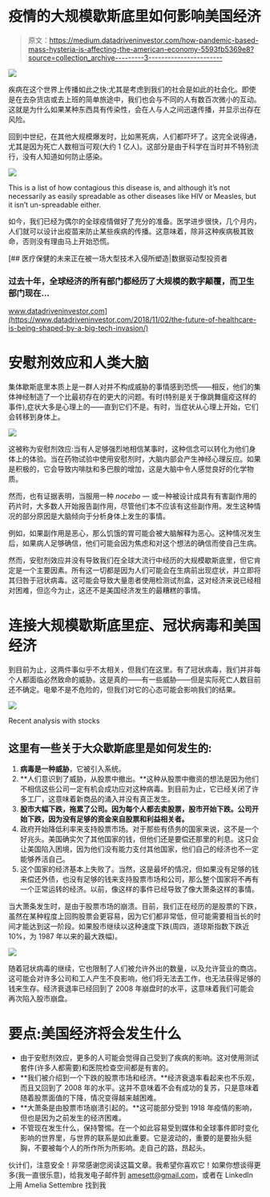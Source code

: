 # 疫情的大规模歇斯底里如何影响美国经济

> 原文：<https://medium.datadriveninvestor.com/how-pandemic-based-mass-hysteria-is-affecting-the-american-economy-5593fb5369e8?source=collection_archive---------3----------------------->

![](img/18e32a5c01d2c1cde2be2774f3f71d7d.png)

疾病在这个世界上传播如此之快:尤其是考虑到我们的社会是如此的社会化。即使是在去杂货店或去上班的简单旅途中，我们也会与不同的人有数百次微小的互动。这就是为什么如果某种东西具有传染性，会在人与人之间迅速传播，并显示出存在风险。

回到中世纪，在其他大规模爆发时，比如黑死病，人们都吓坏了。这完全说得通，尤其是因为死亡人数相当可观(大约 1 亿人)。这部分是由于科学在当时并不特别流行，没有人知道如何防止感染。

![](img/c1da03785c811ee03f74b86b8825c155.png)

This is a list of how contagious this disease is, and although it’s not necessarily as easily spreadable as other diseases like HIV or Measles, but it isn’t un-spreadable either.

如今，我们已经为偶尔的全球疫情做好了充分的准备。医学进步很快，几个月内，人们就可以设计出疫苗来防止某些疾病的传播。这意味着，除非这种疾病极其致命，否则没有理由马上开始恐慌。

[](https://www.datadriveninvestor.com/2018/11/02/the-future-of-healthcare-is-being-shaped-by-a-big-tech-invasion/) [## 医疗保健的未来正在被一场大型技术入侵所塑造|数据驱动型投资者

### 过去十年，全球经济的所有部门都经历了大规模的数字颠覆，而卫生部门现在…

www.datadriveninvestor.com](https://www.datadriveninvestor.com/2018/11/02/the-future-of-healthcare-is-being-shaped-by-a-big-tech-invasion/) 

# 安慰剂效应和人类大脑

集体歇斯底里本质上是一群人对并不构成威胁的事情感到恐慌——相反，他们的集体神经制造了一个比最初存在的更大的问题。有时(特别是关于像跳舞瘟疫这样的事件),症状大多是心理上的——直到它们不是。有时，当症状从心理上开始，它们会转移到身体上。

![](img/76b6ebccf1a4e08406ae4ab26e385466.png)

这被称为安慰剂效应:当有人足够强烈地相信某事时，这种信念可以转化为他们身体上的体验。当在药物试验中使用安慰剂时，大脑内部会产生神经心理反应。如果是积极的，它会导致内啡肽和多巴胺的增加，这是大脑中令人感觉良好的化学物质。

然而，也有证据表明，当服用一种 *nocebo —* 或一种被设计成具有有害副作用的药片时，大多数人开始报告副作用，尽管他们本不应该有这些副作用。发生这种情况的部分原因是大脑倾向于分析身体上发生的事情。

例如，如果副作用是恶心，那么饥饿的胃可能会被大脑解释为恶心。这种情况发生后，如果病人足够确信，他们可能会因为焦虑和对这个想法的确信而使自己生病。

然而，安慰剂效应并没有导致我们在全球大流行中经历的大规模歇斯底里，但它肯定是一个主要因素。所有这一切都是因为人们可能会在生病前出现症状，并立即将其归咎于冠状病毒。这可能会导致大量患者使用检测试剂盒，这对经济来说已经相对困难，但迄今为止，这还不是美国经济发生的最糟糕的事情。

# 连接大规模歇斯底里症、冠状病毒和美国经济

到目前为止，这两件事似乎不太相关，但我们在这里。有了冠状病毒，我们并非每个人都面临必然致命的威胁。这是真的——有一些威胁——但是实际死亡人数目前还不确定。电晕不是不危险的，但我们对它的心态可能会影响我们的结果。

![](img/086603df520522f574eb057570c5d468.png)

Recent analysis with stocks

## 这里有一些关于大众歇斯底里是如何发生的:

1.  **病毒是一种威胁**，它被引入系统。
2.  **人们意识到了威胁，从股票中撤出。**这种从股票中撤资的想法是因为他们不相信这些公司一定有机会成功应对这种病毒。到目前为止，它已经关闭了许多工厂，这意味着新商品的涌入并没有真正发生。
3.  **股市大幅下跌，拖累了公司。因为每个人都去卖股票，股市开始下跌。公司开始下跌，因为没有足够的资金来自股票和利益相关者。**
4.  政府开始降低利率来支持股票市场。对于那些有债务的国家来说，这不是一个好兆头。美国确实欠了其他国家的钱，但他们还是要偿还那里的利息。这只会让美国陷入困境，因为他们没有能力支付其他国家，他们自己的经济也不一定能够养活自己。
5.  这个国家的经济基本上失败了。当然，这是最坏的情况，但如果没有足够的钱来偿还外债，也没有足够的钱来支持股票市场和公司，那么整个国家将不再有一个正常运转的经济。以前，像这样的事件已经导致了像大萧条这样的事情。

当大萧条发生时，是由于股票市场的崩溃。目前，我们正在经历的是股票的下跌，虽然在某种程度上回购股票会更容易，因为它们都非常低，但可能需要相当长的时间才能达到这一阶段。如果股市继续以这种速度下跌(周四，道琼斯指数下跌近 10%，为 1987 年以来的最大跌幅)。

![](img/3a0615daacbd74bd69d6fdda11ee4f14.png)

随着冠状病毒的继续，它也限制了人们被允许外出的数量，以及允许营业的商店。这可能会对许多公司和工人产生不良影响，他们将无法去工作，也无法获得足够的钱来生存。经济衰退率已经回到了 2008 年崩盘时的水平，这意味着我们可能会再次陷入股市崩盘。

# 要点:美国经济将会发生什么

*   由于安慰剂效应，更多的人可能会觉得自己受到了疾病的影响。这对使用测试套件(许多人都需要)和医院检查空间都是有害的。
*   **我们被介绍到一个下跌的股票市场和经济。**经济衰退率看起来也不乐观，而且又回到了 2008 年的水平。这并不意味着不会有成功的复苏，只是意味着随着股票面值的下降，情况变得越来越困难。
*   **大萧条是由股票市场崩溃引起的。**这可能部分受到 1918 年疫情的影响，但也是因为之前发生的经济困难。
*   不管现在发生什么，保持警惕。在一个如此容易受到媒体和全球事件即时变化影响的世界里，与世界的联系是如此重要。它是波动的，重要的是要抬头挺胸，不要被每个人的所作所为所影响。走自己的路，昂起头。

伙计们，注意安全！非常感谢您阅读这篇文章。我希望你喜欢它！如果你想谈得更多(我一直很乐意)，给我发电子邮件到 amesett@gmail.com，或者在 LinkedIn 上用 Amelia Settembre 找到我